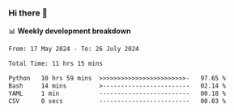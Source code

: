 ### Hi there 👋

<!--
**rajaahdjey/rajaahdjey** is a ✨ _special_ ✨ repository because its `README.md` (this file) appears on your GitHub profile.

Here are some ideas to get you started:

- 🔭 I’m currently working on ...
- 🌱 I’m currently learning ...
- 👯 I’m looking to collaborate on ...
- 🤔 I’m looking for help with ...
- 💬 Ask me about ...
- 📫 How to reach me: ...
- 😄 Pronouns: ...
- ⚡ Fun fact: ...
-->

📊 **Weekly development breakdown**
<!--START_SECTION:waka-->

```txt
From: 17 May 2024 - To: 26 July 2024

Total Time: 11 hrs 15 mins

Python   10 hrs 59 mins  >>>>>>>>>>>>>>>>>>>>>>>>-   97.65 %
Bash     14 mins         >------------------------   02.14 %
YAML     1 min           -------------------------   00.18 %
CSV      0 secs          -------------------------   00.03 %
```

<!--END_SECTION:waka-->
